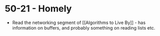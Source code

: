 # 50-21 - Homely
* Read the networking segment of [[Algorithms to Live By]] - has information on buffers, and probably something on reading lists etc.

<!-- {BearID:BB5AF53D-40BF-40EE-B9E2-7600BF247424-37893-00000035F1B8C0D0} -->
